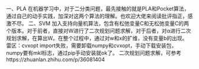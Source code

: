 一、PLA
  在机器学习中，对于二分类问题，最先接触的就是PLA和Pocket算法，通过自己的动手实践，加深对这两个算法的理解。也欢迎大佬来阅读批评指正，感激不尽。
二、SVM
  加入支持向量机算法，包含有松弛变量C和无松弛变量C的两个版本。对于前者，直接对W进行了二次规划问题求解，对于后者，对α进行二次规划求解，在算出W。在整个过程中，通过对w和x的扩维，没有变量b的出现。
  雷区：cvxopt import失败，需要卸载numpy和cvxopt，手动下载安装包，numpy要有mkl标志，通过pip手动安装就ok了。
  二次规划问题求解，可参考https://zhuanlan.zhihu.com/p/36081404
